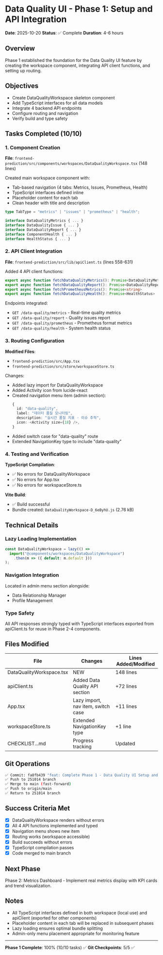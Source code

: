 # Data Quality UI - Phase 1: Setup and API Integration

**Date**: 2025-10-20
**Status**: ✅ Complete
**Duration**: 4-6 hours

## Overview

Phase 1 established the foundation for the Data Quality UI feature by creating the workspace component, integrating API client functions, and setting up routing.

## Objectives

- Create DataQualityWorkspace skeleton component
- Add TypeScript interfaces for all data models
- Integrate 4 backend API endpoints
- Configure routing and navigation
- Verify build and type safety

## Tasks Completed (10/10)

### 1. Component Creation

**File**: `frontend-prediction/src/components/workspaces/DataQualityWorkspace.tsx` (148 lines)

Created main workspace component with:
- Tab-based navigation (4 tabs: Metrics, Issues, Prometheus, Health)
- TypeScript interfaces defined inline
- Placeholder content for each tab
- Clean header with title and description

```typescript
type TabType = "metrics" | "issues" | "prometheus" | "health";

interface DataQualityMetrics { ... }
interface DataQualityIssue { ... }
interface DataQualityReport { ... }
interface ComponentHealth { ... }
interface HealthStatus { ... }
```

### 2. API Client Integration

**File**: `frontend-prediction/src/lib/apiClient.ts` (lines 558-631)

Added 4 API client functions:

```typescript
export async function fetchDataQualityMetrics(): Promise<DataQualityMetrics>
export async function fetchDataQualityReport(): Promise<DataQualityReport>
export async function fetchPrometheusMetrics(): Promise<string>
export async function fetchDataQualityHealth(): Promise<HealthStatus>
```

Endpoints integrated:
- `GET /data-quality/metrics` - Real-time quality metrics
- `GET /data-quality/report` - Quality issues report
- `GET /data-quality/prometheus` - Prometheus format metrics
- `GET /data-quality/health` - System health status

### 3. Routing Configuration

**Modified Files**:
- `frontend-prediction/src/App.tsx`
- `frontend-prediction/src/store/workspaceStore.ts`

Changes:
- Added lazy import for DataQualityWorkspace
- Added Activity icon from lucide-react
- Created navigation menu item (admin section):
  ```typescript
  {
    id: "data-quality",
    label: "데이터 품질 모니터링",
    description: "실시간 품질 지표 · 이슈 추적",
    icon: <Activity size={18} />,
  }
  ```
- Added switch case for "data-quality" route
- Extended NavigationKey type to include "data-quality"

### 4. Testing and Verification

**TypeScript Compilation**:
- ✅ No errors for DataQualityWorkspace
- ✅ No errors for App.tsx
- ✅ No errors for workspaceStore.ts

**Vite Build**:
- ✅ Build successful
- Bundle created: `DataQualityWorkspace-D_6eByhU.js` (2.76 kB)

## Technical Details

### Lazy Loading Implementation

```typescript
const DataQualityWorkspace = lazy(() =>
  import("@components/workspaces/DataQualityWorkspace")
    .then(m => ({ default: m.default }))
);
```

### Navigation Integration

Located in admin menu section alongside:
- Data Relationship Manager
- Profile Management

### Type Safety

All API responses strongly typed with TypeScript interfaces exported from apiClient.ts for reuse in Phase 2-4 components.

## Files Modified

| File | Changes | Lines Added/Modified |
|------|---------|---------------------|
| DataQualityWorkspace.tsx | NEW | 148 lines |
| apiClient.ts | Added Data Quality API section | +72 lines |
| App.tsx | Lazy import, nav item, switch case | +11 lines |
| workspaceStore.ts | Extended NavigationKey type | +1 line |
| CHECKLIST...md | Progress tracking | Updated |

## Git Operations

```bash
✅ Commit: fa8fb439 "feat: Complete Phase 1 - Data Quality UI Setup and API Integration"
✅ Push to 251014 branch
✅ Merge to main (fast-forward)
✅ Push to origin/main
✅ Return to 251014 branch
```

## Success Criteria Met

- [x] DataQualityWorkspace renders without errors
- [x] All 4 API functions implemented and typed
- [x] Navigation menu shows new item
- [x] Routing works (workspace accessible)
- [x] Build succeeds without errors
- [x] TypeScript compilation passes
- [x] Code merged to main branch

## Next Phase

Phase 2: Metrics Dashboard - Implement real metrics display with KPI cards and trend visualization.

## Notes

- All TypeScript interfaces defined in both workspace (local use) and apiClient (exported for other components)
- Placeholder content in each tab will be replaced in subsequent phases
- Lazy loading ensures optimal bundle splitting
- Admin-only menu placement appropriate for monitoring feature

---

**Phase 1 Complete**: 100% (10/10 tasks) ✅
**Git Checkpoints**: 5/5 ✅
